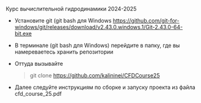 Курс вычислительной гидродинамики 2024-2025

- Установите git (git bash для Windows https://github.com/git-for-windows/git/releases/download/v2.43.0.windows.1/Git-2.43.0-64-bit.exe
- В терминале (git bash для Windows) перейдите в папку, где вы намереваетесь хранить репозитории
- Оттуда вызывайте 

  > git clone https://github.com/kalininei/CFDCourse25

- Далее следуйте инструкциям по сборке и запуску проекта из файла cfd_course_25.pdf
